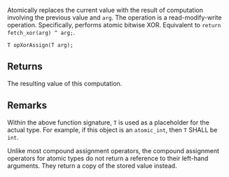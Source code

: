 Atomically replaces the current value with the result of computation involving the previous value and `arg`. The operation is a read-modify-write operation. Specifically, performs atomic bitwise XOR. Equivalent to `return fetch_xor(arg) ^ arg;`.

```nvgt
T opXorAssign(T arg);
```

## Returns

The resulting value of this computation.

## Remarks

Within the above function signature, `T` is used as a placeholder for the actual type. For example, if this object is an `atomic_int`, then `T` SHALL be `int`.

Unlike most compound assignment operators, the compound assignment operators for atomic types do not return a reference to their left-hand arguments. They return a copy of the stored value instead. 